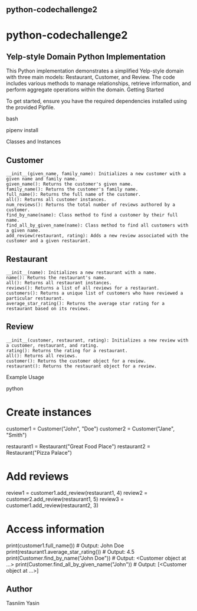 ## python-codechallenge2
# python-codechallenge2
 ## Yelp-style Domain Python Implementation

This Python implementation demonstrates a simplified Yelp-style domain with three main models: Restaurant, Customer, and Review. The code includes various methods to manage relationships, retrieve information, and perform aggregate operations within the domain.
Getting Started

To get started, ensure you have the required dependencies installed using the provided Pipfile.

bash

pipenv install

Classes and Instances
 ## Customer

    __init__(given_name, family_name): Initializes a new customer with a given name and family name.
    given_name(): Returns the customer's given name.
    family_name(): Returns the customer's family name.
    full_name(): Returns the full name of the customer.
    all(): Returns all customer instances.
    num_reviews(): Returns the total number of reviews authored by a customer.
    find_by_name(name): Class method to find a customer by their full name.
    find_all_by_given_name(name): Class method to find all customers with a given name.
    add_review(restaurant, rating): Adds a new review associated with the customer and a given restaurant.

## Restaurant

    __init__(name): Initializes a new restaurant with a name.
    name(): Returns the restaurant's name.
    all(): Returns all restaurant instances.
    reviews(): Returns a list of all reviews for a restaurant.
    customers(): Returns a unique list of customers who have reviewed a particular restaurant.
    average_star_rating(): Returns the average star rating for a restaurant based on its reviews.

## Review

    __init__(customer, restaurant, rating): Initializes a new review with a customer, restaurant, and rating.
    rating(): Returns the rating for a restaurant.
    all(): Returns all reviews.
    customer(): Returns the customer object for a review.
    restaurant(): Returns the restaurant object for a review.

Example Usage

python

# Create instances
customer1 = Customer("John", "Doe")
customer2 = Customer("Jane", "Smith")

restaurant1 = Restaurant("Great Food Place")
restaurant2 = Restaurant("Pizza Palace")

# Add reviews
review1 = customer1.add_review(restaurant1, 4)
review2 = customer2.add_review(restaurant1, 5)
review3 = customer1.add_review(restaurant2, 3)

# Access information
print(customer1.full_name())  # Output: John Doe
print(restaurant1.average_star_rating())  # Output: 4.5
print(Customer.find_by_name("John Doe"))  # Output: <Customer object at ...>
print(Customer.find_all_by_given_name("John"))  # Output: [<Customer object at ...>]

## Author
Tasniim Yasin

